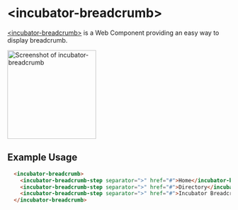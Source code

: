 # &lt;incubator-breadcrumb&gt;

[&lt;incubator-breadcrumb&gt;](https://vaadin.com/components/incubator-breadcrumb) is a Web Component providing an easy way to display breadcrumb.

[<img src="https://raw.githubusercontent.com/vaadin/incubator-breadcrumb/master/screenshot.png" width="200" alt="Screenshot of incubator-breadcrumb">](https://vaadin.com/components/directory/vaadinincubator-breadcrumb)

## Example Usage

```html
  <incubator-breadcrumb>
    <incubator-breadcrumb-step separator=">" href="#">Home</incubator-breadcrumb-step>
    <incubator-breadcrumb-step separator=">" href="#">Directory</incubator-breadcrumb-step>
    <incubator-breadcrumb-step separator=">" href="#">Incubator Breadcrumb</incubator-breadcrumb-step>
  </incubator-breadcrumb>
```
